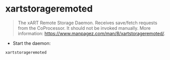 # xartstorageremoted

> The xART Remote Storage Daemon. Receives save/fetch requests from the CoProcessor.
> It should not be invoked manually.
> More information: <https://www.manpagez.com/man/8/xartstorageremoted/>.

- Start the daemon:

`xartstorageremoted`
